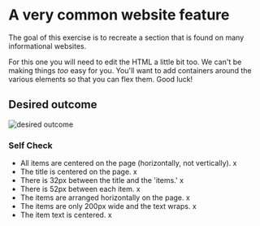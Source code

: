 # A very common website feature

The goal of this exercise is to recreate a section that is found on many informational websites.

For this one you will need to edit the HTML a little bit too. We can't be making things _too_ easy for you. You'll want to add containers around the various elements so that you can flex them. Good luck!

## Desired outcome

![desired outcome](./desired-outcome.png)

### Self Check

- All items are centered on the page (horizontally, not vertically). x
- The title is centered on the page. x
- There is 32px between the title and the 'items.' x
- There is 52px between each item. x
- The items are arranged horizontally on the page. x
- The items are only 200px wide and the text wraps. x
- The item text is centered. x
